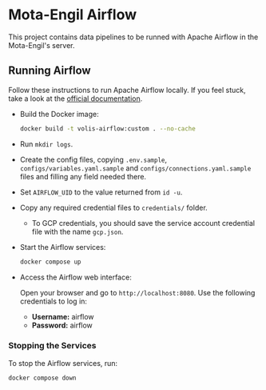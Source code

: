 # Mota-Engil Airflow

This project contains data pipelines to be runned with Apache Airflow in the
Mota-Engil's server.

## Running Airflow

Follow these instructions to run Apache Airflow locally. If you feel stuck, take
a look at the [official documentation](https://airflow.apache.org/docs/apache-airflow/stable/howto/docker-compose/index.html).

- Build the Docker image:

    ```sh
    docker build -t volis-airflow:custom . --no-cache
    ```

- Run `mkdir logs`.

- Create the config files, copying `.env.sample`, `configs/variables.yaml.sample`
and `configs/connections.yaml.sample` files and filling any field needed there.

- Set `AIRFLOW_UID` to the value returned from `id -u`.

- Copy any required credential files to `credentials/` folder.

  - To GCP credentials, you should save the service account credential file with
  the name `gcp.json`.

- Start the Airflow services:

    ```sh
    docker compose up
    ```

- Access the Airflow web interface:

    Open your browser and go to `http://localhost:8080`. Use the following credentials to log in:
    - **Username:** airflow
    - **Password:** airflow

### Stopping the Services

To stop the Airflow services, run:

```sh
docker compose down
```
